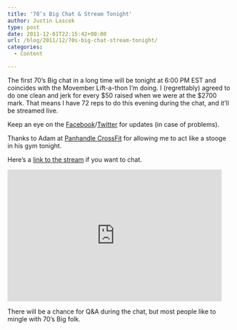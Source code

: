 ```yaml
---
title: '70’s Big Chat & Stream Tonight'
author: Justin Lascek
type: post
date: 2011-12-01T22:15:42+00:00
url: /blog/2011/12/70s-big-chat-stream-tonight/
categories:
  - Content

---
```

The first 70&#8217;s Big chat in a long time will be tonight at 6:00 PM EST and coincides with the Movember Lift-a-thon I&#8217;m doing. I (regrettably) agreed to do one clean and jerk for every $50 raised when we were at the $2700 mark. That means I have 72 reps to do this evening during the chat, and it&#8217;ll be streamed live.
  

  
Keep an eye on the <a href="http://www.facebook.com/70sBig" target="_blank">Facebook</a>/<a href="http://twitter.com/#!/70sBig" target="_blank">Twitter</a> for updates (in case of problems).
  
Thanks to Adam at <a href="http://www.panhandlecrossfit.com/" target="_blank">Panhandle CrossFit</a> for allowing me to act like a stooge in his gym tonight.
  
Here&#8217;s a <a href="http://www.ustream.tv/channel/get-70-s-big" target="_blank">link to the stream</a> if you want to chat.
  

  
<iframe src="http://www.ustream.tv/embed/8977559" width="480" height="296" scrolling="no" frameborder="0" style="border: 0px none transparent;"></iframe>
  

  
There will be a chance for Q&A during the chat, but most people like to mingle with 70&#8217;s Big folk.
